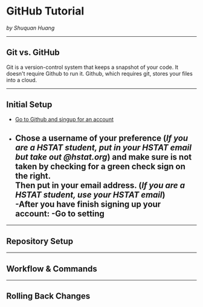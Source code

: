 # GitHub Tutorial

_by Shuquan Huang_

---
## Git vs. GitHub
Git is a version-control system that keeps a snapshot of your code. It doesn't require Github to run it.
Github, which requires git, stores your files into a cloud.


---
## Initial Setup
- [Go to Github and singup for an account](https://github.com/join?source=header-home)  
- Chose a username of your preference (_If you are a HSTAT student, put in your HSTAT email but take out @hstat.org_) and make sure is not taken by checking for a green check sign on the right.  
Then put in your email address. (_If you are a HSTAT student, use your HSTAT email_)  
-After you have finish signing up your account:
    -Go to setting
    -


---
## Repository Setup



---
## Workflow & Commands



---
## Rolling Back Changes